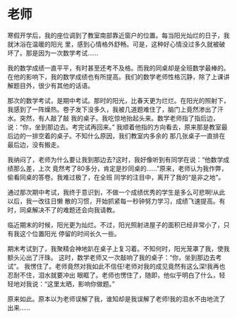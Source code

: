 # 老师



寒假开学后，我的座位调到了教室南部靠近窗户的位置。每当阳光灿烂的日子，我就沐浴在温暖的阳光 里，感到心情格外舒畅。可是，这种好心情没过多久就被破坏了。那是因为一次数学考试…… 

我的数学成绩一直平平，有时甚至还考不及格。而我的同桌却是全班数学最棒的。在他的影响下，我的数学成绩也有所提高。我们的数学老师性格沉静，除了上课讲解题目外，很少有其他的话语。 

那次的数学考试，是期中考试。那时的阳光，比春天更为烂烂。在阳光的照射下，我感到了一阵燥热。卷子发下没多久，我被几道题难住了，脑门上竟然渗出了汗水。突然，有人敲了敲 我的桌子。我吃惊地抬起头来。数学老师指了指后边，说：“你，坐到那边去。考完试再回来。” 我顺着他指的方向看去，原来那是教室最后边的一排空着的桌子。不知什么原因，我们教室内多余的 那几张桌子一直排在最后边，没有搬走。 

我纳闷了，老师为什么要让我到那边去?这时，我好像听到有同学在说：“他数学成绩那么差，上次 竟然考了80多分，肯定是抄同桌的……”原来，老师认为我作弊，偷看同桌的答卷。我难过极了，在全班 同学的注目中，离开了我的“是非之地”。

 通过那次期中考试，我终于意识到，不做一个成绩优秀的学生是多么可悲啊!从此以后，我一改往日懒 散的习惯，开始抓紧每一秒钟努力学习，成绩飞速提高。有时，同桌解决不了的难题还会向我请教。

 临近期末的时候，阳光更为灿烂。不过，阳光照射进屋子的面积已经非常小了，只有我这个位置阳光 停留的时间长久一些。 

期末考试到了，我聚精会神地趴在桌子上复习着。不知何时，阳光笼罩了我，使我额头沁出了汗珠。 这时，数学老师又一次敲响了我的桌子：“你，坐到那边去考试”。 我愣住了。老师竟然对我如此不信任!老师对我的成见竟然有这么深!我再也忍耐不住，泪水就要冲出 眼眶了。老师也愣住了，随即，他似乎明白了什么，轻轻地对我说：“这里太晒，影响你做题。” 

原来如此。原本以为老师误解了我，谁知却是我误解了老师!我的泪水不由地流了出来……